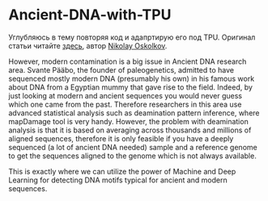 # Ancient-DNA-with-TPU
Углубляюсь в тему повторяя код и адапртирую его под TPU. Оригинал статьи читайте [здесь](https://towardsdatascience.com/deep-learning-on-ancient-dna-df042dc3c73d), автор [Nikolay Oskolkov](https://towardsdatascience.com/@nikolay.oskolkov).

However, modern contamination is a big issue in Ancient DNA research area. Svante Pääbo, the founder of paleogenetics, admitted to have sequenced mostly modern DNA (presumably his own) in his famous work about DNA from a Egyptian mummy that gave rise to the field. Indeed, by just looking at modern and ancient sequences you would never guess which one came from the past. Therefore researchers in this area use advanced statistical analysis such as deamination pattern inference, where mapDamage tool is very handy. However, the problem with deamination analysis is that it is based on averaging across thousands and millions of aligned sequences, therefore it is only feasible if you have a deeply sequenced (a lot of ancient DNA needed) sample and a reference genome to get the sequences aligned to the genome which is not always available.

This is exactly where we can utilize the power of Machine and Deep Learning for detecting DNA motifs typical for ancient and modern sequences.
